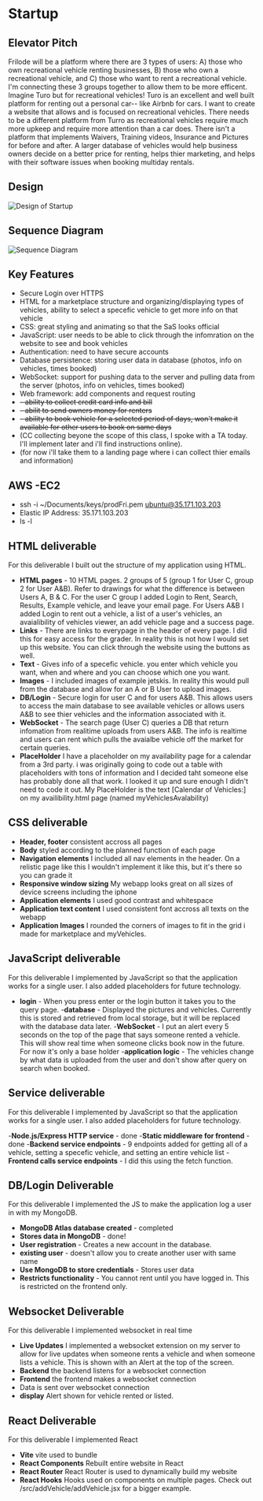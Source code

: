 # Startup
## Elevator Pitch
Frilode will be a platform where there are 3 types of users: A) those who own recreational vehicle renting businesses, B) those who own a recreational vehicle, and C) those who want to rent a recreational vehicle. I'm connecting these 3 groups together to allow them to be more efficent. Imagine Turo but for recreational vehicles! Turo is an excellent and well built platform for renting out a personal car-- like Airbnb for cars. I want to create a website that allows and is focused on recreational vehicles. There needs to be a different platform from Turro as recreational vehicles require much more upkeep and require more attention than a car does. There isn't a platform that implements Waivers, Training videos, Insurance and Pictures for before and after. A larger database of vehicles would help business owners decide on a better price for renting, helps thier marketing, and helps with their software issues when booking multiday rentals.

## Design
![Design of Startup](sketches/Design-1.jpg)
## Sequence Diagram
![Sequence Diagram](sketches/sequenceDiagram-1.jpg)

## Key Features
- Secure Login over HTTPS
- HTML for a marketplace structure and organizing/displaying types of vehicles, ability to select a specefic vehicle to get more info on that vehicle
- CSS: great styling and animating so that the SaS looks official
- JavaScript: user needs to be able to click through the infomration on the website to see and book vehicles
- Authentication: need to have secure accounts
- Database persistence: storing user data in database (photos, info on vehicles, times booked)
- WebSocket: support for pushing data to the server and pulling data from the server (photos, info on vehicles, times booked)
- Web framework: add components and request routing
- ~~- ability to collect credit card info and bill~~
- ~~- abilit to send owners money for renters~~
- ~~- ability to book vehicle for a selected period of days, won't make it available for other users to book on same days~~
- (CC collecting beyone the scope of this class, I spoke with a TA today. I'll implement later and i'll find instructions online).
- (for now i'll take them to a landing page where i can collect thier emails and information)

<!-- Questions: 
security?
how to automate a new page so it's not hard coded? 
Is there a better liscence i can use? one that won't allow anyone to copy and profit off my code? -->

## AWS -EC2
- ssh -i ~/Documents/keys/prodFri.pem ubuntu@35.171.103.203
- Elastic IP Address: 35.171.103.203
- ls -l

## HTML deliverable

For this deliverable I built out the structure of my application using HTML.

- **HTML pages** - 10 HTML pages. 2 groups of 5 (group 1 for User C, group 2 for User A&B). Refer to drawings for what the difference is between Users A, B & C. For the user C group I added Login to Rent, Search, Results, Example vehicle, and leave your email page. For Users A&B I added Login to rent out a vehicle, a list of a user's vehicles, an avaialibility of vehicles viewer, an add vehicle page and a success page.
- **Links** - There are links to everypage in the header of every page. I did this for easy access for the grader. In reality this is not how I would set up this website. You can click through the website using the buttons as well.
- **Text** - Gives info of a specefic vehicle. you enter which vehicle you want, when and where and you can choose which one you want.
- **Images** - I included images of example jetskis. In reality this would pull from the database and allow for an A or B User to upload images.
- **DB/Login** - Secure login for user C and for users A&B. This allows users to access the main database to see available vehicles or allows users A&B to see thier vehicles and the information associated with it.
- **WebSocket** - The search page (User C) queries a DB that return infomation from realitime uploads from users A&B. The info is realtime and users can rent which pulls the avaialbe vehicle off the market for certain queries.
- **PlaceHolder** I have a placeholder on my availability page for a calendar from a 3rd party. i was originally going to code out a table with placeholders with tons of information and I decided taht someone else has probably done all that work. I looked it up and sure enough I didn't need to code it out. My PlaceHolder is the text [Calendar of Vehicles:] on my availibility.html page (named myVehiclesAvalability)


## CSS deliverable
- **Header, footer** consistent accross all pages
- **Body** styled according to the planned function of each page
- **Navigation elements** I included all nav elements in the header. On a relistic page like this I wouldn't implement it like this, but it's there so you can grade it
- **Responsive window sizing** My webapp looks great on all sizes of device screens including the iphone
- **Application elements** I used good contrast and whitespace
- **Application text content** I used consistent font accross all texts on the webapp
- **Application Images** I rounded the corners of images to fit in the grid i made for marketplace and myVehicles.


## JavaScript deliverable
For this deliverable I implemented by JavaScript so that the application works for a single user. I also added placeholders for future technology.

- **login** - When you press enter or the login button it takes you to the query page.
-**database** - Displayed the pictures and vehicles. Currently this is stored and retrieved from local storage, but it will be replaced with the database data later.
-**WebSocket** - I put an alert every 5 seconds on the top of the page that says someone rented a vehicle. This will show real time when someone clicks book now in the future. For now it's only a base holder
-**application logic** - The vehicles change by what data is uploaded from the user and don't show after query on search when booked.


## Service deliverable
For this deliverable I implemented by JavaScript so that the application works for a single user. I also added placeholders for future technology.

-**Node.js/Express HTTP service** - done
-**Static middleware for frontend** - done
-**Backend service endpoints** - 9 endpoints added for getting all of a vehicle, setting a specefic vehicle, and setting an entire vehicle list
-**Frontend calls service endpoints** - I did this using the fetch function.


## DB/Login Deliverable
For this deliverable I implemented the JS to make the application log a user in with my MongoDB.

- **MongoDB Atlas database created** - completed
- **Stores data in MongoDB** - done!
- **User registration** - Creates a new account in the database.
- **existing user** - doesn't allow you to create another user with same name
- **Use MongoDB to store credentials** - Stores user data
- **Restricts functionality** - You cannot rent until you have logged in. This is restricted on the frontend only. 


## Websocket Deliverable
For this deliverable I implemented websocket in real time
- **Live Updates** I implemented a websocket extension on my server to allow for live updates when someone rents a vehicle and when someone lists a vehicle. This is shown with an Alert at the top of the screen.
- **Backend** the backend listens for a websocket connection
- **Frontend** the frontend makes a websocket connection
- Data is sent over websocket connection
- **display** Alert shown for vehicle rented or listed.


## React Deliverable
For this deliverable I implemented React
- **Vite** vite used to bundle
- **React Components** Rebuilt entire website in React
- **React Router** React Router is used to dynamically build my website 
- **React Hooks** Hooks used on components on multiple pages. Check out /src/addVehicle/addVehicle.jsx for a bigger example.